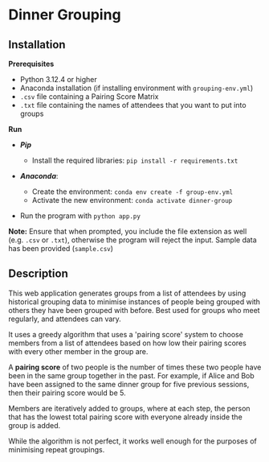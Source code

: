 # Dinner Grouping

## Installation

**Prerequisites**

- Python 3.12.4 or higher
- Anaconda installation (if installing environment with `grouping-env.yml`)
- `.csv` file containing a Pairing Score Matrix
- `.txt` file containing the names of attendees that you want to put into groups

**Run**

- ***Pip***
  - Install the required libraries: `pip install -r requirements.txt`
- ***Anaconda***:
  - Create the environment: `conda env create -f group-env.yml`
  - Activate the new environment: `conda activate dinner-group`

- Run the program with `python app.py`

**Note:** Ensure that when prompted, you include the file extension as well (e.g. `.csv` or `.txt`), otherwise the program will reject the input. Sample data has been provided (`sample.csv`)

## Description

This web application generates groups from a list of attendees by using historical grouping data to minimise instances of people being grouped with others they have been grouped with before. Best used for groups who meet regularly, and attendees can vary.

It uses a greedy algorithm that uses a 'pairing score' system to choose members from a list of attendees based on how low their pairing scores with every other member in the group are.

A **pairing score** of two people is the number of times these two people have been in the same group together in the past. For example, if Alice and Bob have been assigned to the same dinner group for five previous sessions, then their pairing score would be 5.

Members are iteratively added to groups, where at each step, the person that has the lowest total pairing score with everyone already inside the group is added.

While the algorithm is not perfect, it works well enough for the purposes of minimising repeat groupings.
